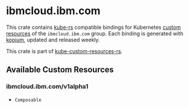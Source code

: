 <!--
SPDX-FileCopyrightText: The kube-custom-resources-rs Authors
SPDX-License-Identifier: 0BSD
 -->

# ibmcloud.ibm.com

This crate contains [kube-rs](https://kube.rs/) compatible bindings for Kubernetes [custom resources](https://kubernetes.io/docs/tasks/extend-kubernetes/custom-resources/custom-resource-definitions/) of the `ibmcloud.ibm.com` group. Each binding is generated with [kopium](https://github.com/kube-rs/kopium), updated and released weekly.

This crate is part of [kube-custom-resources-rs](https://github.com/metio/kube-custom-resources-rs).

## Available Custom Resources

### ibmcloud.ibm.com/v1alpha1
- `Composable`
